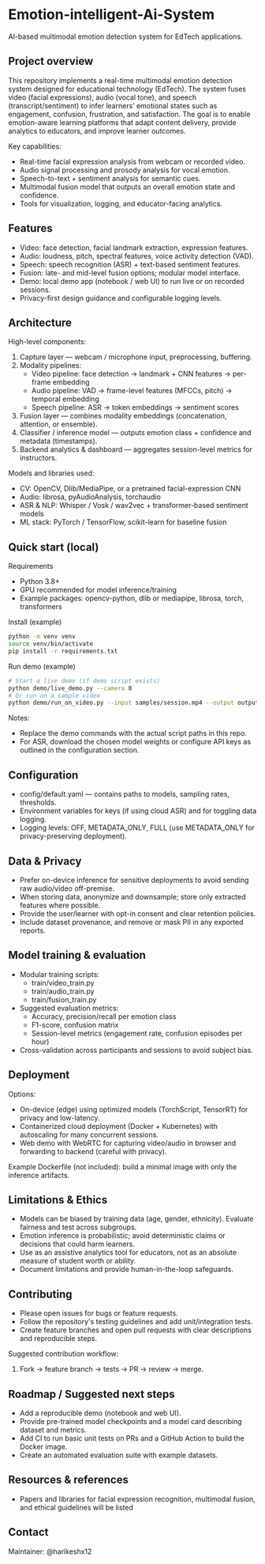 # Emotion-intelligent-Ai-System

AI-based multimodal emotion detection system for EdTech applications.

## Project overview

This repository implements a real-time multimodal emotion detection system designed for educational technology (EdTech). The system fuses video (facial expressions), audio (vocal tone), and speech (transcript/sentiment) to infer learners’ emotional states such as engagement, confusion, frustration, and satisfaction. The goal is to enable emotion-aware learning platforms that adapt content delivery, provide analytics to educators, and improve learner outcomes.

Key capabilities:
- Real-time facial expression analysis from webcam or recorded video.
- Audio signal processing and prosody analysis for vocal emotion.
- Speech-to-text + sentiment analysis for semantic cues.
- Multimodal fusion model that outputs an overall emotion state and confidence.
- Tools for visualization, logging, and educator-facing analytics.

## Features

- Video: face detection, facial landmark extraction, expression features.
- Audio: loudness, pitch, spectral features, voice activity detection (VAD).
- Speech: speech recognition (ASR) + text-based sentiment features.
- Fusion: late- and mid-level fusion options; modular model interface.
- Demo: local demo app (notebook / web UI) to run live or on recorded sessions.
- Privacy-first design guidance and configurable logging levels.

## Architecture

High-level components:
1. Capture layer — webcam / microphone input, preprocessing, buffering.
2. Modality pipelines:
   - Video pipeline: face detection -> landmark + CNN features -> per-frame embedding
   - Audio pipeline: VAD -> frame-level features (MFCCs, pitch) -> temporal embedding
   - Speech pipeline: ASR -> token embeddings -> sentiment scores
3. Fusion layer — combines modality embeddings (concatenation, attention, or ensemble).
4. Classifier / inference model — outputs emotion class + confidence and metadata (timestamps).
5. Backend analytics & dashboard — aggregates session-level metrics for instructors.

Models and libraries used:
- CV: OpenCV, Dlib/MediaPipe, or a pretrained facial-expression CNN
- Audio: librosa, pyAudioAnalysis, torchaudio
- ASR & NLP: Whisper / Vosk / wav2vec + transformer-based sentiment models
- ML stack: PyTorch / TensorFlow, scikit-learn for baseline fusion

## Quick start (local)

Requirements
- Python 3.8+
- GPU recommended for model inference/training
- Example packages: opencv-python, dlib or mediapipe, librosa, torch, transformers

Install (example)
```bash
python -m venv venv
source venv/bin/activate
pip install -r requirements.txt
```

Run demo (example)
```bash
# Start a live demo (if demo script exists)
python demo/live_demo.py --camera 0
# Or run on a sample video
python demo/run_on_video.py --input samples/session.mp4 --output outputs/annotated.mp4
```

Notes:
- Replace the demo commands with the actual script paths in this repo.
- For ASR, download the chosen model weights or configure API keys as outlined in the configuration section.

## Configuration

- config/default.yaml — contains paths to models, sampling rates, thresholds.
- Environment variables for keys (if using cloud ASR) and for toggling data logging.
- Logging levels: OFF, METADATA_ONLY, FULL (use METADATA_ONLY for privacy-preserving deployment).

## Data & Privacy

- Prefer on-device inference for sensitive deployments to avoid sending raw audio/video off-premise.
- When storing data, anonymize and downsample; store only extracted features where possible.
- Provide the user/learner with opt-in consent and clear retention policies.
- Include dataset provenance, and remove or mask PII in any exported reports.

## Model training & evaluation

- Modular training scripts:
  - train/video_train.py
  - train/audio_train.py
  - train/fusion_train.py
- Suggested evaluation metrics:
  - Accuracy, precision/recall per emotion class
  - F1-score, confusion matrix
  - Session-level metrics (engagement rate, confusion episodes per hour)
- Cross-validation across participants and sessions to avoid subject bias.

## Deployment

Options:
- On-device (edge) using optimized models (TorchScript, TensorRT) for privacy and low-latency.
- Containerized cloud deployment (Docker + Kubernetes) with autoscaling for many concurrent sessions.
- Web demo with WebRTC for capturing video/audio in browser and forwarding to backend (careful with privacy).

Example Dockerfile (not included): build a minimal image with only the inference artifacts.

## Limitations & Ethics

- Models can be biased by training data (age, gender, ethnicity). Evaluate fairness and test across subgroups.
- Emotion inference is probabilistic; avoid deterministic claims or decisions that could harm learners.
- Use as an assistive analytics tool for educators, not as an absolute measure of student worth or ability.
- Document limitations and provide human-in-the-loop safeguards.

## Contributing

- Please open issues for bugs or feature requests.
- Follow the repository's testing guidelines and add unit/integration tests.
- Create feature branches and open pull requests with clear descriptions and reproducible steps.

Suggested contribution workflow:
1. Fork -> feature branch -> tests -> PR -> review -> merge.

## Roadmap / Suggested next steps

- Add a reproducible demo (notebook and web UI).
- Provide pre-trained model checkpoints and a model card describing dataset and metrics.
- Add CI to run basic unit tests on PRs and a GitHub Action to build the Docker image.
- Create an automated evaluation suite with example datasets.

## Resources & references

- Papers and libraries for facial expression recognition, multimodal fusion, and ethical guidelines will be listed

## Contact

Maintainer: @harikeshx12
